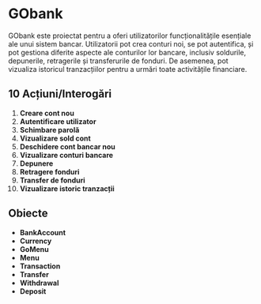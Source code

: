 # GObank

GObank este proiectat pentru a oferi utilizatorilor funcționalitățile esențiale ale unui sistem bancar. Utilizatorii pot crea conturi noi, se pot autentifica, și pot gestiona diferite aspecte ale conturilor lor bancare, inclusiv soldurile, depunerile, retragerile și transferurile de fonduri. De asemenea, pot vizualiza istoricul tranzacțiilor pentru a urmări toate activitățile financiare. 

## 10 Acțiuni/Interogări

1. **Creare cont nou**
2. **Autentificare utilizator**
3. **Schimbare parolă**
4. **Vizualizare sold cont**
5. **Deschidere cont bancar nou**
6. **Vizualizare conturi bancare**
7. **Depunere**
8. **Retragere fonduri**
9. **Transfer de fonduri**
10. **Vizualizare istoric tranzacții**

## Obiecte

- **BankAccount**
- **Currency**
- **GoMenu**
- **Menu**
- **Transaction**
- **Transfer**
- **Withdrawal**
- **Deposit**

